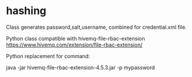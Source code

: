 # hashing

Class generates password,salt,username, combined for credential.xml file.

Python class compatible with hivemq-file-rbac-extension https://www.hivemq.com/extension/file-rbac-extension/


Python replacement for command:

java -jar hivemq-file-rbac-extension-4.5.3.jar -p mypassword
